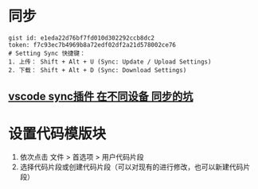 # 同步
```
gist id: e1eda22d76bf7fd010d302292ccb8dc2
token: f7c93ec7b4969b8a72edf02df2a21d578002ce76
# Setting Sync 快捷键：
1. 上传： Shift + Alt + U (Sync: Update / Upload Settings)
2. 下载： Shift + Alt + D (Sync: Download Settings)
```
## [vscode sync插件 在不同设备 同步的坑](https://www.cnblogs.com/zhilingege/p/8921211.html)

# 设置代码模版块

1. 依次点击 文件 > 首选项 > 用户代码片段
2. 选择代码片段或创建代码片段（可以对现有的进行修改，也可以新建代码片段）
